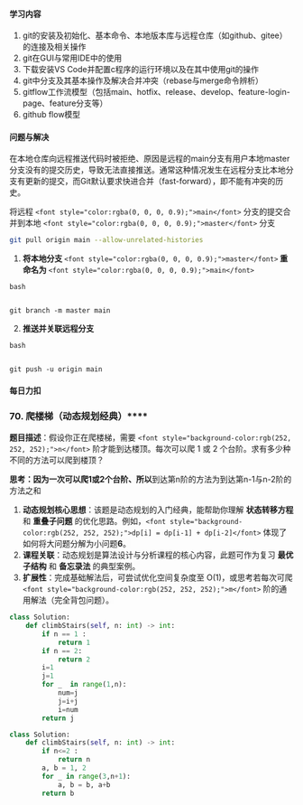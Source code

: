 #### 学习内容
1. git的安装及初始化、基本命令、本地版本库与远程仓库（如github、gitee）的连接及相关操作
2. git在GUI与常用IDE中的使用
3. 下载安装VS Code并配置c程序的运行环境以及在其中使用git的操作
4. git中分支及其基本操作及解决合并冲突（rebase与merge命令辨析）
5. gitflow工作流模型（包括main、hotfix、release、develop、feature-login-page、feature分支等）
6. github flow模型

#### 问题与解决
在本地仓库向远程推送代码时被拒绝、原因是远程的main分支有用户本地master分支没有的提交历史，导致无法直接推送。通常这种情况发生在远程分支比本地分支有更新的提交，而Git默认要求快进合并（fast-forward），即不能有冲突的历史。

<font style="color:rgba(0, 0, 0, 0.9);background-color:rgb(252, 252, 252);">将远程 </font>`<font style="color:rgba(0, 0, 0, 0.9);">main</font>`<font style="color:rgba(0, 0, 0, 0.9);background-color:rgb(252, 252, 252);"> 分支的提交合并到本地 </font>`<font style="color:rgba(0, 0, 0, 0.9);">master</font>`<font style="color:rgba(0, 0, 0, 0.9);background-color:rgb(252, 252, 252);"> 分支</font>

```bash
git pull origin main --allow-unrelated-histories
```

1. **<font style="color:rgba(0, 0, 0, 0.9);background-color:rgb(252, 252, 252);">将本地分支 </font>**`<font style="color:rgba(0, 0, 0, 0.9);">master</font>`**<font style="color:rgba(0, 0, 0, 0.9);background-color:rgb(252, 252, 252);"> 重命名为 </font>**`<font style="color:rgba(0, 0, 0, 0.9);">main</font>`

```plain
bash


git branch -m master main
```

2. **<font style="color:rgba(0, 0, 0, 0.9);background-color:rgb(252, 252, 252);">推送并关联远程分支</font>**

```plain
bash


git push -u origin main
```

#### 每日力扣
### **<font style="color:rgba(0, 0, 0, 0.9);background-color:rgb(252, 252, 252);">70. 爬楼梯（动态规划经典）</font>****<font style="background-color:rgb(252, 252, 252);"></font>**
**<font style="color:rgba(0, 0, 0, 0.9);background-color:rgb(252, 252, 252);">题目描述</font>**<font style="color:rgba(0, 0, 0, 0.9);background-color:rgb(252, 252, 252);">：假设你正在爬楼梯，需要 </font>`<font style="background-color:rgb(252, 252, 252);">n</font>`<font style="color:rgba(0, 0, 0, 0.9);background-color:rgb(252, 252, 252);"> 阶才能到达楼顶。每次可以爬 1 或 2 个台阶。求有多少种不同的方法可以爬到楼顶？</font>

**<font style="color:rgba(0, 0, 0, 0.9);background-color:rgb(252, 252, 252);">思考：因为一次可以爬1或2个台阶、所以</font>**<font style="color:rgba(0, 0, 0, 0.9);background-color:rgb(252, 252, 252);">到达第n阶的方法为到达第n-1与n-2阶的方法之和</font>

1. **<font style="color:rgba(0, 0, 0, 0.9);background-color:rgb(252, 252, 252);">动态规划核心思想</font>**<font style="color:rgba(0, 0, 0, 0.9);background-color:rgb(252, 252, 252);">：该题是动态规划的入门经典，能帮助你理解 </font>**<font style="color:rgba(0, 0, 0, 0.9);background-color:rgb(252, 252, 252);">状态转移方程</font>**<font style="color:rgba(0, 0, 0, 0.9);background-color:rgb(252, 252, 252);"> 和 </font>**<font style="color:rgba(0, 0, 0, 0.9);background-color:rgb(252, 252, 252);">重叠子问题</font>**<font style="color:rgba(0, 0, 0, 0.9);background-color:rgb(252, 252, 252);"> 的优化思路。例如，</font>`<font style="background-color:rgb(252, 252, 252);">dp[i] = dp[i-1] + dp[i-2]</font>`<font style="color:rgba(0, 0, 0, 0.9);background-color:rgb(252, 252, 252);"> </font><font style="color:rgba(0, 0, 0, 0.9);background-color:rgb(252, 252, 252);">体现了如何将大问题分解为小问题</font>**<font style="background-color:rgb(252, 252, 252);">6</font>**<font style="color:rgba(0, 0, 0, 0.9);background-color:rgb(252, 252, 252);">。</font>
2. **<font style="color:rgba(0, 0, 0, 0.9);background-color:rgb(252, 252, 252);">课程关联</font>**<font style="color:rgba(0, 0, 0, 0.9);background-color:rgb(252, 252, 252);">：动态规划是算法设计与分析课程的核心内容，此题可作为复习 </font>**<font style="color:rgba(0, 0, 0, 0.9);background-color:rgb(252, 252, 252);">最优子结构</font>**<font style="color:rgba(0, 0, 0, 0.9);background-color:rgb(252, 252, 252);"> 和 </font>**<font style="color:rgba(0, 0, 0, 0.9);background-color:rgb(252, 252, 252);">备忘录法</font>**<font style="color:rgba(0, 0, 0, 0.9);background-color:rgb(252, 252, 252);"> 的典型案例。</font>
3. **<font style="color:rgba(0, 0, 0, 0.9);background-color:rgb(252, 252, 252);">扩展性</font>**<font style="color:rgba(0, 0, 0, 0.9);background-color:rgb(252, 252, 252);">：完成基础解法后，可尝试优化空间复杂度至 O(1)，或思考若每次可爬 </font>`<font style="background-color:rgb(252, 252, 252);">m</font>`<font style="color:rgba(0, 0, 0, 0.9);background-color:rgb(252, 252, 252);"> 阶的通用解法（完全背包问题）。</font>



```python
class Solution:
    def climbStairs(self, n: int) -> int:
        if n == 1 :
            return 1
        if n == 2:
            return 2
        i=1
        j=1
        for _  in range(1,n):
            num=j
            j=i+j
            i=num
        return j
```

```python
class Solution:
    def climbStairs(self, n: int) -> int:
        if n<=2 :
            return n
        a, b = 1, 2
        for _ in range(3,n+1):
            a, b = b, a+b
        return b        
```

